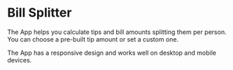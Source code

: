 # Bill Splitter

The App helps you calculate tips and bill amounts splitting them per person. You can choose a pre-built tip amount or set a custom one.

The App has a responsive design and works well on desktop and mobile devices. 
